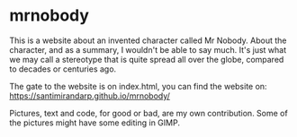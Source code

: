 # mrnobody

This is a website about an invented character called Mr Nobody. About the 
character, and as a summary, I wouldn't be able to say much. It's just 
what we may call a stereotype that is quite spread all over the globe,
compared to decades or centuries ago.

The gate to the website is on index.html, you can find the website on:
https://santimirandarp.github.io/mrnobody/

Pictures, text and code, for good or bad, are my own contribution.
Some of the pictures might have some editing in GIMP.
 
